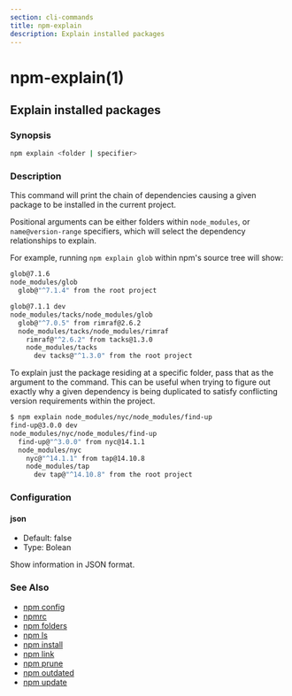 ```yaml
---
section: cli-commands
title: npm-explain
description: Explain installed packages
---
```


# npm-explain(1)

## Explain installed packages

### Synopsis

```bash
npm explain <folder | specifier>
```

### Description

This command will print the chain of dependencies causing a given package
to be installed in the current project.

Positional arguments can be either folders within `node_modules`, or
`name@version-range` specifiers, which will select the dependency
relationships to explain.

For example, running `npm explain glob` within npm's source tree will show:

```bash
glob@7.1.6
node_modules/glob
  glob@"^7.1.4" from the root project

glob@7.1.1 dev
node_modules/tacks/node_modules/glob
  glob@"^7.0.5" from rimraf@2.6.2
  node_modules/tacks/node_modules/rimraf
    rimraf@"^2.6.2" from tacks@1.3.0
    node_modules/tacks
      dev tacks@"^1.3.0" from the root project
```

To explain just the package residing at a specific folder, pass that as the
argument to the command.  This can be useful when trying to figure out
exactly why a given dependency is being duplicated to satisfy conflicting
version requirements within the project.

```bash
$ npm explain node_modules/nyc/node_modules/find-up
find-up@3.0.0 dev
node_modules/nyc/node_modules/find-up
  find-up@"^3.0.0" from nyc@14.1.1
  node_modules/nyc
    nyc@"^14.1.1" from tap@14.10.8
    node_modules/tap
      dev tap@"^14.10.8" from the root project
```

### Configuration

#### json

* Default: false
* Type: Bolean

Show information in JSON format.

### See Also

* [npm config](/cli-commands/config)
* [npmrc](/configuring-npm/npmrc)
* [npm folders](/configuring-npm/folders)
* [npm ls](/cli-commands/ls)
* [npm install](/cli-commands/install)
* [npm link](/cli-commands/link)
* [npm prune](/cli-commands/prune)
* [npm outdated](/cli-commands/outdated)
* [npm update](/cli-commands/update)
